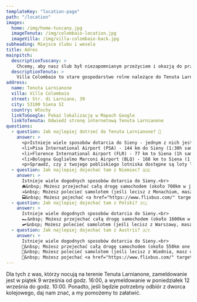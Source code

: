 ```yaml
---
templateKey: "location-page"
path: "/location"
images:
  home: /img/home-tuscany.jpg
  imageTenuta: /img/colombaio-location.jpg
  imageVilla: /img/villa-colombaio-back.jpg
subheading: Miejsce ślubu i wesela
title: Adres
mainpitch:
  descriptionTuscany: >
    Chcemy, aby nasz ślub był niezapomnianym przeżyciem i okazją do przeżycia niesamowitej przygody, nie tylko dla nas, ale także dla wszystkich osób, które przyjadą. Czy istnieje lepsze miejsce niż malownicze wzgórza Toskanii? 🌞
  descriptionTenuta: >
    Villa Colombaio to stare gospodarstwo rolne należące do Tenuta Larnianone. Znajduje się w samym środku dzikiej przyrody, w otoczeniu winnic, gajów oliwnych i drzew cyprysowych, z widokiem na Sienę. Zakochaliśmy się w tym miejscu nie tylko dlatego, że jest piękne i autentyczne, ale także dlatego, że ma swoją historię. Od lat 30. XX wieku należy do włoskiej rodziny, która dba o przyrodę, środowisko i tradycje. 🛵
address:
  name: Tenuta Larnianone
  villa: Villa Colombaio
  street: Str. di Larniano, 39
  city: 53100 Siena SI
  country: Włochy
  linkToGoogle: Pokaż lokalizację w Mapach Google
  linkToTenuta: Odwiedź stronę internetową Tenuta Larnianone
questions:
  - question: Jak najlepiej dotrzeć do Tenuta Larnianone? 🍇
    answer: >
      <p>Istnieje wiele sposobów dotarcia do Sieny - jednym z nich jest przyjazd samochodem, jednak jeśli nie masz lub nie chcesz pokonać całej tej drogi, możesz zarezerwować lot na jedno z poniższych lotnisk, a następnie wynająć samochód, pojechać pociągiem lub autobusem:</p><br />
      <li>Pisa International Airport (PSA) - 144 km do Sieny (1:30h samochodem / 2h pociągiem / 2:10h autobusem)</li>
      <li>Florence International Airport (FLR) - 77 km to Siena (1h samochodem / 1:40h pociągiem / 1h autobusem)</li>
      <li>Bologna Guglielmo Marconi Airport (BLQ) - 168 km to Siena (1:40h samochodem / 2:30h pociągiem / 2:15h autobusem)</li><br />
      <p>Sprawdź, czy z twojego pobliskiego lotniska dostępne są loty liniami <a href="https://www.ryanair.com/gb/en" target="_blank">Ryanair</a> aby zaoszczędzić na kosztach podróży. Możesz również sprawdzić, czy z miasta, do którego przylecisz, możesz dojechać do Sieny samochodem <a href="https://www.blablacar.co.uk" target="_blank">BlaBlaCar</a>. Ponadto <a href="https://www.flixbus.com/" target="_blank">Flixbus</a> i <a href="https://www.omio.com/" target="_blank">Omio</a> zawsze mają świetne opcje i oferty. Poza tym zajrzyj do naszej grupy na <a href="https://www.facebook.com/groups/1435542876905661" target="_blank">Facebooku</a>, aby znaleźć towarzysza podróży lub innych chętnych do wspólnej podróży samochodem, albo zapytaj w grupie <a href="https://chat.whatsapp.com/Ki9UIoFYvB8EY1i9PckzsA" target="_blank">WhatsApp</a>, czy ktoś ma wolne miejsce. Podróżowanie w grupie jest zawsze fajniejsze, więc skorzystaj z okazji, jaką jest nasz yagranicynz ślub. 🥰</p>
  - question: Jak najlepiej dojechać tam z Niemiec? 🇩🇪
    answer: >
      Istnieje wiele dogodnych sposobów dotarcia do Sieny.<br>
      🚘&nbsp; Możesz przejechać całą drogę samochodem (około 700km w jedną stronę) i odkryć po drodze takie miejsca jak Jezioro Garda, Bolonia czy Florencja. Jest to również wygodny sposób na swobodne poruszanie się po Toskanii, aby zobaczyć inne piękne miasta w pobliżu, takie jak San Gimignano czy Pienza.<br>
      ✈️&nbsp; Możesz polecieć samolotem (jeśli lecisz z Monachium, masz dogodne i tanie połączenie <a href="https://www.ryanair.com/" target="_blank"> Ryanairem</a> z Memmingen do Pizy, z lotami w piątki i poniedziałki wieczorem). Stamtąd możesz wypożyczyć samochód, pojechać <a href="https://www.flixbus.com/" target="_blank">FlixBusem</a> lub pociągiem (<a href="https://www.omio.com/" target="_blank">www.omio.com</a>) do Sieny.<br>
      🚍&nbsp; Możesz pojechać <a href="https://www.flixbus.com/" target="_blank">Flixbusem</a> aż do samej Sieny.
  - question: Jak najlepiej dojechać tam z Polski? 🇵🇱
    answer: >
      Istnieje wiele dogodnych sposobów dotarcia do Sieny.<br>
      🏎️&nbsp; Możesz przejechać całą drogę samochodem (około 1600km w jedną stronę) i odkryć po drodze takie miejsca jak Wiedeń, Wenecja, Bolonia czy Florencja. Jest to również wygodny sposób na swobodne poruszanie się po Toskanii, aby zobaczyć inne piękne miasta w pobliżu, takie jak San Gimignano czy Pienza.<br>
      🛩️&nbsp; Możesz polecieć samolotem (jeśli lecisz z Warszawy, masz dogodne i tanie połączenie do Bolognii <a href="https://www.ryanair.com/" target="_blank">Ryanairem</a> z Modlina z lotami we wtorki, czwartki i niedziele, oraz połączenie <a href="https://www.wizzair.com/" target="_blank">WizzAirem</a> z Chopina z lotami we wtorki, cywartki i soboty. Stamtąd możesz wypożyczyć samochód, pojechać <a href="https://www.flixbus.com/" target="_blank">FlixBusem</a> lub pociągiem (<a href="https://www.omio.com/" target="_blank">www.omio.com</a>) do Sieny.<br>
  - question: Jak najlepiej dojechać tam z Austrii? 🇦🇹
    answer: >
      Istnieje wiele dogodnych sposobów dotarcia do Sieny.<br>
      🚜&nbsp; Możesz przejechać całą drogę samochodem (około 550km one way) w jedną stronę) i odkryć po drodze takie miejsca jak Wenecja, Bolonia czy Florencja. Jest to również wygodny sposób na swobodne poruszanie się po Toskanii, aby zobaczyć inne piękne miasta w pobliżu, takie jak San Gimignano czy Pienza.<br>
      🚁&nbsp; Możesz polecieć samolotem (jeśli lecisz z Wiednia, masz dogodne i tanie połączenie <a href="https://www.ryanair.com/" target="_blank">Ryanairem</a> do Bolonii z lotami w poniedziałki, wtorki, środy i piątki.<br>
      🚌&nbsp; Możesz pojechać <a href="https://www.flixbus.com/" target="_blank">FlixBusem</a> aż do samej Sieny.
---
```


Dla tych z was, którzy nocują na terenie Tenuta Larnianone, zameldowanie jest w piątek 9 września od godz. 16:00, a wymeldowanie w poniedziałek 12 września do godz. 10:00. Ponadto, jeśli będzie potrzebny odbiór z dworca kolejowego, daj nam znać, a my pomożemy to załatwić.
